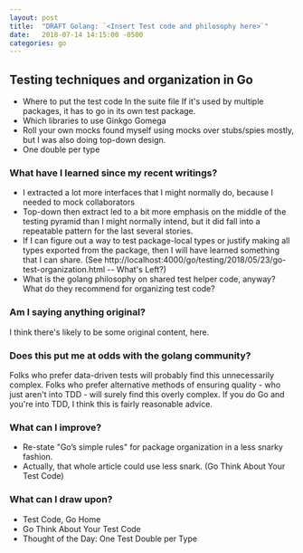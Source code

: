 ```yaml
---
layout: post
title:  "DRAFT Golang: `<Insert Test code and philosophy here>`"
date:   2018-07-14 14:15:00 -0500
categories: go
---
```



## Testing techniques and organization in Go

* Where to put the test code
  In the suite file
  If it's used by multiple packages, it has to go in its own test package.
* Which libraries to use
  Ginkgo
  Gomega
* Roll your own mocks
  found myself using mocks over stubs/spies mostly, but I was also doing top-down design.
* One double per type


### What have I learned since my recent writings?

* I extracted a lot more interfaces that I might normally do, because I needed to mock collaborators
* Top-down then extract led to a bit more emphasis on the middle of the testing pyramid than I might normally intend,
  but it did fall into a repeatable pattern for the last several stories.
* If I can figure out a way to test package-local types or justify making all types exported from the package, then I
  will have learned something that I can share. (See http://localhost:4000/go/testing/2018/05/23/go-test-organization.html -- What's Left?)
* What is the golang philosophy on shared test helper code, anyway?
  What do they recommend for organizing test code?


### Am I saying anything original?

I think there's likely to be some original content, here.


### Does this put me at odds with the golang community?

Folks who prefer data-driven tests will probably find this unnecessarily complex.
Folks who prefer alternative methods of ensuring quality - who just aren't into TDD - will surely find this overly complex.
If you do Go and you're into TDD, I think this is fairly reasonable advice.


### What can I improve?

* Re-state "Go’s simple rules" for package organization in a less snarky fashion.
* Actually, that whole article could use less snark. (Go Think About Your Test Code)


### What can I draw upon?

* Test Code, Go Home
* Go Think About Your Test Code
* Thought of the Day: One Test Double per Type

